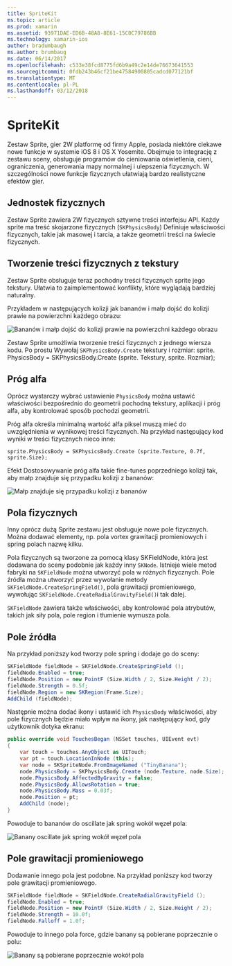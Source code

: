 ```yaml
---
title: SpriteKit
ms.topic: article
ms.prod: xamarin
ms.assetid: 93971DAE-ED6B-48A8-8E61-15C0C79786BB
ms.technology: xamarin-ios
author: bradumbaugh
ms.author: brumbaug
ms.date: 06/14/2017
ms.openlocfilehash: c533e38fcd8775fd6b9a49c2e14de76673641553
ms.sourcegitcommit: 0fdb243b46cf21be47584900805cadcd077121bf
ms.translationtype: MT
ms.contentlocale: pl-PL
ms.lasthandoff: 03/12/2018
---
```

# <a name="spritekit"></a>SpriteKit

Zestaw Sprite, gier 2W platformę od firmy Apple, posiada niektóre ciekawe nowe funkcje w systemie iOS 8 i OS X Yosemite. Obejmuje to integrację z zestawu sceny, obsługuje programów do cieniowania oświetlenia, cieni, ograniczenia, generowania mapy normalnej i ulepszenia fizycznych. W szczególności nowe funkcje fizycznych ułatwiają bardzo realistyczne efektów gier.

## <a name="physics-bodies"></a>Jednostek fizycznych

Zestaw Sprite zawiera 2W fizycznych sztywne treści interfejsu API. Każdy sprite ma treść skojarzone fizycznych (`SKPhysicsBody`) Definiuje właściwości fizycznych, takie jak masowej i tarcia, a także geometrii treści na świecie fizycznych.

## <a name="creating-a-physics-body-from-a-texture"></a>Tworzenie treści fizycznych z tekstury
Zestaw Sprite obsługuje teraz pochodny treści fizycznych sprite jego tekstury. Ułatwia to zaimplementować konflikty, które wyglądają bardziej naturalny.

Przykładem w następujących kolizji jak bananów i małp dojść do kolizji prawie na powierzchni każdego obrazu:
 
![](spritekit-images/image13.png "Bananów i małp dojść do kolizji prawie na powierzchni każdego obrazu")

Zestaw Sprite umożliwia tworzenie treści fizycznych z jednego wiersza kodu. Po prostu Wywołaj `SKPhysicsBody.Create` tekstury i rozmiar: sprite. PhysicsBody = SKPhysicsBody.Create (sprite. Tekstury, sprite. Rozmiar);

## <a name="alpha-threshold"></a>Próg alfa

Oprócz wystarczy wybrać ustawienie `PhysicsBody` można ustawić właściwości bezpośrednio do geometrii pochodną tekstury, aplikacji i próg alfa, aby kontrolować sposób pochodzi geometrii. 

Próg alfa określa minimalną wartość alfa piksel muszą mieć do uwzględnienia w wynikowej treści fizycznych. Na przykład następujący kod wyniki w treści fizycznych nieco inne:

```chsarp
sprite.PhysicsBody = SKPhysicsBody.Create (sprite.Texture, 0.7f, sprite.Size);
```

Efekt Dostosowywanie próg alfa takie fine-tunes poprzedniego kolizji tak, aby małp znajduje się przypadku kolizji z bananów:

![](spritekit-images/image14.png "Małp znajduje się przypadku kolizji z bananów")
 
## <a name="physics-fields"></a>Pola fizycznych

Inny oprócz dużą Sprite zestawu jest obsługuje nowe pole fizycznych. Można dodawać elementy, np. pola vortex grawitacji promieniowych i spring polach nazwę kilku.

Pola fizycznych są tworzone za pomocą klasy SKFieldNode, która jest dodawana do sceny podobnie jak każdy inny `SKNode`. Istnieje wiele metod fabryki na `SKFieldNode` można utworzyć pola w różnych fizycznych. Pole źródła można utworzyć przez wywołanie metody `SKFieldNode.CreateSpringField()`, pola grawitacji promieniowego, wywołując `SKFieldNode.CreateRadialGravityField()`i tak dalej.

`SKFieldNode` zawiera także właściwości, aby kontrolować pola atrybutów, takich jak siły pola, pole region i tłumienie wymusza pola.

## <a name="spring-field"></a>Pole źródła

Na przykład poniższy kod tworzy pole spring i dodaje go do sceny:

```csharp
SKFieldNode fieldNode = SKFieldNode.CreateSpringField ();
fieldNode.Enabled = true;
fieldNode.Position = new PointF (Size.Width / 2, Size.Height / 2);
fieldNode.Strength = 0.5f;
fieldNode.Region = new SKRegion(Frame.Size);
AddChild (fieldNode);
```

Następnie można dodać ikony i ustawić ich `PhysicsBody` właściwości, aby pole fizycznych będzie miało wpływ na ikony, jak następujący kod, gdy użytkownik dotyka ekranu:

```csharp
public override void TouchesBegan (NSSet touches, UIEvent evt)
{
    var touch = touches.AnyObject as UITouch;
    var pt = touch.LocationInNode (this);
    var node = SKSpriteNode.FromImageNamed ("TinyBanana");
    node.PhysicsBody = SKPhysicsBody.Create (node.Texture, node.Size);
    node.PhysicsBody.AffectedByGravity = false;
    node.PhysicsBody.AllowsRotation = true;
    node.PhysicsBody.Mass = 0.03f;
    node.Position = pt;
    AddChild (node);
}
```

Powoduje to bananów do oscillate jak spring wokół węzeł pola:

![](spritekit-images/image15.png "Banany oscillate jak spring wokół węzeł pola")
 
## <a name="radial-gravity-field"></a>Pole grawitacji promieniowego

Dodawanie innego pola jest podobne. Na przykład poniższy kod tworzy pole grawitacji promieniowego.

```csharp
SKFieldNode fieldNode = SKFieldNode.CreateRadialGravityField ();
fieldNode.Enabled = true;
fieldNode.Position = new PointF (Size.Width / 2, Size.Height / 2);
fieldNode.Strength = 10.0f;
fieldNode.Falloff = 1.0f;
```

Powoduje to innego pola force, gdzie banany są pobierane poprzecznie o polu:

![](spritekit-images/image16.png "Banany są pobierane poprzecznie wokół pola")